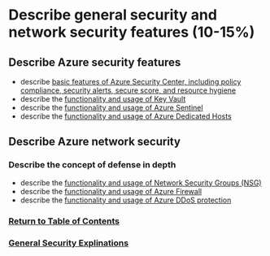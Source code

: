 # Describe general security and network security features (10-15%)

## Describe Azure security features
* describe [basic features of Azure Security Center, including policy compliance, security
alerts, secure score, and resource hygiene](https://www.youtube.com/watch?v=tyztKP9rszU)
* describe the [functionality and usage of Key Vault](https://www.youtube.com/watch?v=AA3yYg9Zq9w)
* describe the [functionality and usage of Azure Sentinel](https://www.youtube.com/watch?v=XXZp6LQZSJU)
* describe the [functionality and usage of Azure Dedicated Hosts](https://www.youtube.com/watch?v=_GKsRh8r0sI)

## Describe Azure network security
### Describe the concept of defense in depth
* describe the [functionality and usage of Network Security Groups (NSG)](https://www.youtube.com/watch?v=w8H5fWBHddA)
* describe the [functionality and usage of Azure Firewall](https://www.youtube.com/watch?v=VIEaz869njk)
* describe the [functionality and usage of Azure DDoS protection](https://www.youtube.com/watch?v=MUVFMF9DgM0)

### [Return to Table of Contents](README.md)
### [General Security Explinations](4-General-Security\sec4.md)